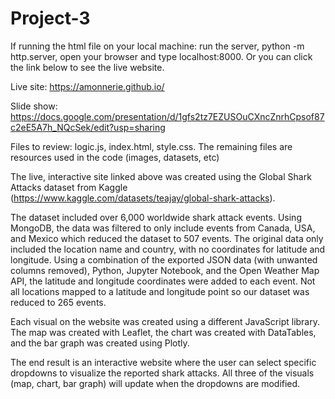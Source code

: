 # Project-3

If running the html file on your local machine: run the server, python -m http.server, open your browser and type localhost:8000. Or you can click the link below to see the live website.

Live site: https://amonnerie.github.io/

Slide show: https://docs.google.com/presentation/d/1gfs2tz7EZUSOuCXncZnrhCpsof87c2eE5A7h_NQcSek/edit?usp=sharing

Files to review: logic.js, index.html, style.css. The remaining files are resources used in the code (images, datasets, etc)

The live, interactive site linked above was created using the Global Shark Attacks dataset from Kaggle (https://www.kaggle.com/datasets/teajay/global-shark-attacks).

The dataset included over 6,000 worldwide shark attack events. Using MongoDB, the data was filtered to only include events from Canada, USA, and Mexico which reduced the dataset to 507 events. The original data only included the location name and country, with no coordinates for latitude and longitude. Using a combination of the exported JSON data (with unwanted columns removed), Python, Jupyter Notebook, and the Open Weather Map API, the latitude and longitude coordinates were added to each event. Not all locations mapped to a latitude and longitude point so our dataset was reduced to 265 events.

Each visual on the website was created using a different JavaScript library. The map was created with Leaflet, the chart was created with DataTables, and the bar graph was created using Plotly. 

The end result is an interactive website where the user can select specific dropdowns to visualize the reported shark attacks. All three of the visuals (map, chart, bar graph) will update when the dropdowns are modified. 
